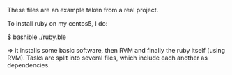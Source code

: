 These files are an example taken from a real project.

To install ruby on my centos5, I do:

$ bashible ./ruby.ble

=> it installs some basic software, then RVM and finally the ruby itself (using RVM).
Tasks are split into several files, which include each another as dependencies.

